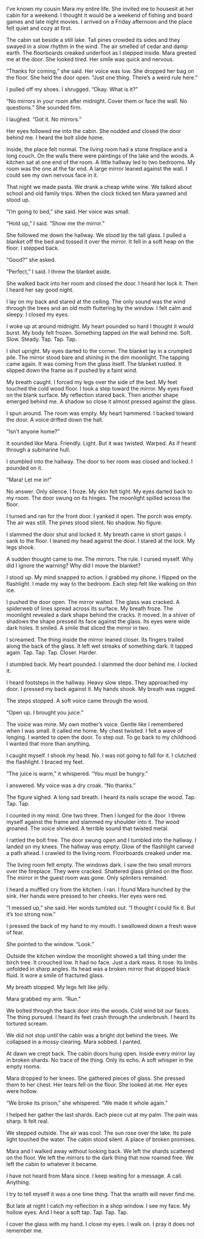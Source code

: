 I’ve known my cousin Mara my entire life. She invited me to housesit at her cabin for a weekend. I thought it would be a weekend of fishing and board games and late night movies. I arrived on a Friday afternoon and the place felt quiet and cozy at first.

The cabin sat beside a still lake. Tall pines crowded its sides and they swayed in a slow rhythm in the wind. The air smelled of cedar and damp earth. The floorboards creaked underfoot as I stepped inside. Mara greeted me at the door. She looked tired. Her smile was quick and nervous.

“Thanks for coming,” she said. Her voice was low. She dropped her bag on the floor. She held the door open. “Just one thing. There’s a weird rule here.”

I pulled off my shoes. I shrugged. “Okay. What is it?”

“No mirrors in your room after midnight. Cover them or face the wall. No questions.” She sounded firm.

I laughed. “Got it. No mirrors.”

Her eyes followed me into the cabin. She nodded and closed the door behind me. I heard the bolt slide home.

Inside, the place felt normal. The living room had a stone fireplace and a long couch. On the walls there were paintings of the lake and the woods. A kitchen sat at one end of the room. A little hallway led to two bedrooms. My room was the one at the far end. A large mirror leaned against the wall. I could see my own nervous face in it.

That night we made pasta. We drank a cheap white wine. We talked about school and old family trips. When the clock ticked ten Mara yawned and stood up.

“I’m going to bed,” she said. Her voice was small.

“Hold up,” I said. “Show me the mirror.”

She followed me down the hallway. We stood by the tall glass. I pulled a blanket off the bed and tossed it over the mirror. It fell in a soft heap on the floor. I stepped back.

“Good?” she asked.

“Perfect,” I said. I threw the blanket aside.

She walked back into her room and closed the door. I heard her lock it. Then I heard her say good night.

I lay on my back and stared at the ceiling. The only sound was the wind through the trees and an old moth fluttering by the window. I felt calm and sleepy. I closed my eyes.

I woke up at around midnight. My heart pounded so hard I thought it would burst. My body felt frozen. Something tapped on the wall behind me. Soft. Slow. Steady. Tap. Tap. Tap.

I shot upright. My eyes darted to the corner. The blanket lay in a crumpled pile. The mirror stood bare and shining in the dim moonlight. The tapping came again. It was coming from the glass itself. The blanket rustled. It slipped down the frame as if pushed by a faint wind.

My breath caught. I forced my legs over the side of the bed. My feet touched the cold wood floor. I took a step toward the mirror. My eyes fixed on the blank surface. My reflection stared back. Then another shape emerged behind me. A shadow so close it almost pressed against the glass.

I spun around. The room was empty. My heart hammered. I backed toward the door. A voice drifted down the hall.

“Isn’t anyone home?”

It sounded like Mara. Friendly. Light. But it was twisted. Warped. As if heard through a submarine hull.

I stumbled into the hallway. The door to her room was closed and locked. I pounded on it.

“Mara! Let me in!”

No answer. Only silence. I froze. My skin felt tight. My eyes darted back to my room. The door swung on its hinges. The moonlight spilled across the floor.

I turned and ran for the front door. I yanked it open. The porch was empty. The air was still. The pines stood silent. No shadow. No figure.

I slammed the door shut and locked it. My breath came in short gasps. I sank to the floor. I leaned my head against the door. I stared at the lock. My legs shook.

A sudden thought came to me. The mirrors. The rule. I cursed myself. Why did I ignore the warning? Why did I move the blanket?

I stood up. My mind snapped to action. I grabbed my phone. I flipped on the flashlight. I made my way to the bedroom. Each step felt like walking on thin ice.

I pushed the door open. The mirror waited. The glass was cracked. A spiderweb of lines spread across its surface. My breath froze. The moonlight revealed a dark shape behind the cracks. It moved. In a shiver of shadows the shape pressed its face against the glass. Its eyes were wide dark holes. It smiled. A smile that sliced the mirror in two.

I screamed. The thing inside the mirror leaned closer. Its fingers trailed along the back of the glass. It left wet streaks of something dark. It tapped again. Tap. Tap. Tap. Closer. Harder.

I stumbled back. My heart pounded. I slammed the door behind me. I locked it.

I heard footsteps in the hallway. Heavy slow steps. They approached my door. I pressed my back against it. My hands shook. My breath was ragged.

The steps stopped. A soft voice came through the wood.

“Open up. I brought you juice.”

The voice was mine. My own mother’s voice. Gentle like I remembered when I was small. It called me home. My chest twisted. I felt a wave of longing. I wanted to open the door. To step out. To go back to my childhood. I wanted that more than anything.

I caught myself. I shook my head. No. I was not going to fall for it. I clutched the flashlight. I braced my feet.

“The juice is warm,” it whispered. “You must be hungry.”

I answered. My voice was a dry croak. “No thanks.”

The figure sighed. A long sad breath. I heard its nails scrape the wood. Tap. Tap. Tap.

I counted in my mind. One two three. Then I lunged for the door. I threw myself against the frame and slammed my shoulder into it. The wood groaned. The voice shrieked. A terrible sound that twisted metal.

I rattled the bolt free. The door swung open and I tumbled into the hallway. I landed on my knees. The hallway was empty. Glow of the flashlight carved a path ahead. I crawled to the living room. Floorboards creaked under me.

The living room felt empty. The windows dark. I saw the two small mirrors over the fireplace. They were cracked. Shattered glass glinted on the floor. The mirror in the guest room was gone. Only splinters remained.

I heard a muffled cry from the kitchen. I ran. I found Mara hunched by the sink. Her hands were pressed to her cheeks. Her eyes were red.

“I messed up,” she said. Her words tumbled out. “I thought I could fix it. But it’s too strong now.”

I pressed the back of my hand to my mouth. I swallowed down a fresh wave of fear.

She pointed to the window. “Look.”

Outside the kitchen window the moonlight showed a tall thing under the birch tree. It crouched low. It had no face. Just a dark mass. It rose. Its limbs unfolded in sharp angles. Its head was a broken mirror that dripped black fluid. It wore a smile of fractured glass.

My breath stopped. My legs felt like jelly.

Mara grabbed my arm. “Run.”

We bolted through the back door into the woods. Cold wind bit our faces. The thing pursued. I heard its feet crash through the underbrush. I heard its tortured scream.

We did not stop until the cabin was a bright dot behind the trees. We collapsed in a mossy clearing. Mara sobbed. I panted.

At dawn we crept back. The cabin doors hung open. Inside every mirror lay in broken shards. No trace of the thing. Only its echo. A soft whisper in the empty rooms.

Mara dropped to her knees. She gathered pieces of glass. She pressed them to her chest. Her tears fell on the floor. She looked at me. Her eyes were hollow.

“We broke its prison,” she whispered. “We made it whole again.”

I helped her gather the last shards. Each piece cut at my palm. The pain was sharp. It felt real.

We stepped outside. The air was cool. The sun rose over the lake. Its pale light touched the water. The cabin stood silent. A place of broken promises.

Mara and I walked away without looking back. We left the shards scattered on the floor. We left the mirrors to the dark thing that now roamed free. We left the cabin to whatever it became.

I have not heard from Mara since. I keep waiting for a message. A call. Anything.

I try to tell myself it was a one time thing. That the wraith will never find me.

But late at night I catch my reflection in a shop window. I see my face. My hollow eyes. And I hear a soft tap. Tap. Tap. Tap.

I cover the glass with my hand. I close my eyes. I walk on. I pray it does not remember me.